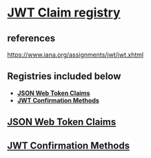 # **[JWT Claim registry](https://www.iana.org/assignments/jwt/jwt.xhtml)**

## references

<https://www.iana.org/assignments/jwt/jwt.xhtml>

## Registries included below

- **[JSON Web Token Claims](https://www.iana.org/assignments/jwt/jwt.xhtml#claims)**
- **[JWT Confirmation Methods](https://www.iana.org/assignments/jwt/jwt.xhtml#claims)**

## **[JSON Web Token Claims](./claims.csv)**

## **[JWT Confirmation Methods](./confirmation-methods.csv)**
